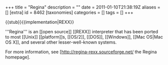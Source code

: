 +++
title = "Regina"
description = ""
date = 2011-01-10T21:38:19Z
aliases = []
[extra]
id = 8462
[taxonomies]
categories = []
tags = []
+++

{{stub}}{{implementation|REXX}}

'''Regina''' is an [[open source]] [[REXX]] interpreter that has been ported to most [[Unix]] [[platform]]s, [[OS/2]], [[DOS]], [[Windows]], [[Mac OS|Mac OS X]], and several other lesser-well-known systems.

For more information, see [http://regina-rexx.sourceforge.net/ the Regina homepage].
